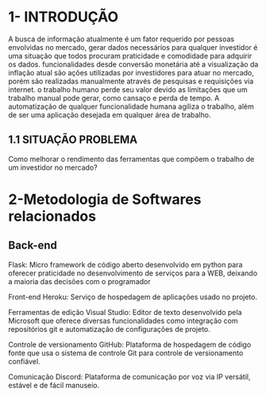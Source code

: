# 1- INTRODUÇÃO
A busca de informação atualmente é um fator requerido por pessoas envolvidas no mercado, gerar dados necessários para qualquer investidor é uma situação que todos procuram praticidade e comodidade para adquirir os dados. funcionalidades desde conversão monetária até a visualização da inflação atual são ações utilizadas por investidores para atuar no mercado, porém são realizadas manualmente através de pesquisas e requisições via internet. o trabalho humano perde seu valor devido as limitações que um trabalho manual pode gerar, como cansaço e perda de tempo.
A automatização de qualquer funcionalidade humana agiliza o trabalho, além de ser uma aplicação desejada em qualquer área de trabalho.

## 1.1 SITUAÇÃO PROBLEMA

Como  melhorar o rendimento das ferramentas que compõem o trabalho de um investidor no mercado?

# 2-Metodologia de Softwares relacionados

## Back-end

Flask: Micro framework de código aberto desenvolvido em python  para oferecer praticidade no desenvolvimento de serviços para a WEB,  deixando a maioria das decisões com o programador

Front-end 
Heroku: Serviço de hospedagem de aplicações usado no projeto.

Ferramentas de edição 
Visual Studio: Editor de texto desenvolvido pela Microsoft que oferece diversas funcionalidades como integração com repositórios git e automatização de configurações de projeto.

Controle de versionamento
GitHub: Plataforma de hospedagem de código fonte que usa o sistema de controle Git para controle de versionamento confiável.

Comunicação
Discord: Plataforma de comunicação por voz via IP versátil, estável e de fácil manuseio.
